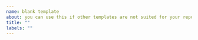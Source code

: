 ```yaml
---
name: blank template
about: you can use this if other templates are not suited for your report
title: ""
labels: ""
---
```

